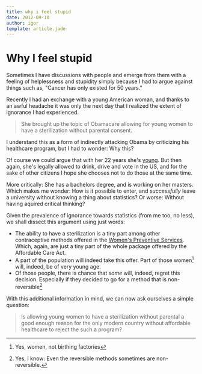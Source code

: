 ```yaml
---
title: why i feel stupid
date: 2012-09-10
author: igor
template: article.jade
---
```

# Why I feel stupid
Sometimes I have discussions with people and emerge from them with a feeling of helplessness and stupidity simply because I had to argue against things such as, "Cancer has only existed for 50 years."

Recently I had an exchange with a young American woman, and thanks to an awful headache it was only the next day that I realized the extent of ignorance I had experienced.

> She brought up the topic of Obamacare allowing for young women to have a sterilization without parental consent.

I understand this as a form of indirectly attacking Obama by criticizing his healthcare program, but I had to wonder: Why this?

Of course we could argue that with her 22 years she's [young](http://www.politicususa.com/16-year-old-assassinate-president.html). But then again, she's legally allowed to drink, drive and vote in the US, and for the sake of other citizens I hope she chooses not to do those at the same time.

More critically: She has a bachelors degree, and is working on her masters. Which makes me wonder: How is it possible to enter, and *successfully* leave a university without knowing a thing about statistics? Or worse: Without having aquired critical thinking?

Given the prevalence of ignorance towards statistics (from me too, no less), we shall dissect this argument using just words:

-   The ability to have a sterilization is a tiny part among other contraceptive methods offered in the [Women's Preventive Services](http://www.hrsa.gov/womensguidelines/). Which, again, are just a tiny part of the whole package offered by the Affordable Care Act.
-   A part of the population will indeed take this offer. Part of those women[^1] will, indeed, be of very young age.
-   Of those people, there is chance that *some* will, indeed, regret this decision. Especially if they decided to go for a method that is non-reversible[^2]

With this additional information in mind, we can now ask ourselves a simple question:

> Is allowing young women to have a sterilization without parental a good enough reason for the only modern country without affordable healthcare to reject the such a program?


[^1]: Yes, women, not birthing factories
[^2]: Yes, I know: Even the reversible methods sometimes are non-reversible.


